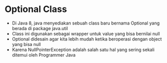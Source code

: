 # Optional Class

- Di Java 8, java menyediakan sebuah class baru bernama Optional yang berada di package java.util
- Class ini digunakan sebagai wrapper untuk value yang bisa bernilai null
- Optional didesain agar kita lebih mudah ketika beroperasi dengan object yang bisa null
- Karena NullPointerException adalah salah satu hal yang sering sekali ditemui oleh Programmer Java